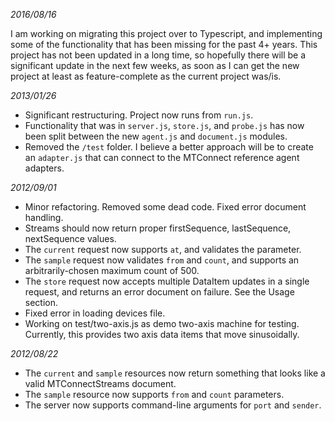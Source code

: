 
*2016/08/16*

I am working on migrating this project over to Typescript, and implementing some of the functionality that has been missing for the past 4+ years. This project has not been updated in a long time, so hopefully there will be a significant update in the next few weeks, as soon as I can get the new project at least as feature-complete as the current project was/is.

*2013/01/26*

* Significant restructuring. Project now runs from `run.js`. 
* Functionality that was in `server.js`, `store.js`, and `probe.js` has now been split between the new `agent.js` and `document.js` modules.
* Removed the `/test` folder. I believe a better approach will be to create an `adapter.js` that can connect to the MTConnect reference agent adapters.

*2012/09/01*

* Minor refactoring. Removed some dead code. Fixed error document handling.
* Streams should now return proper firstSequence, lastSequence, nextSequence values.
* The `current` request now supports `at`, and validates the parameter.
* The `sample` request now validates `from` and `count`, and supports an arbitrarily-chosen maximum count of 500.
* The `store` request now accepts multiple DataItem updates in a single request, and returns an error document on failure. See the Usage section.
* Fixed error in loading devices file. 
* Working on test/two-axis.js as demo two-axis machine for testing. Currently, this provides two axis data items that move sinusoidally.

*2012/08/22*

* The `current` and `sample` resources now return something that looks like a valid MTConnectStreams document.
* The `sample` resource now supports `from` and `count` parameters.
* The server now supports command-line arguments for `port` and `sender`.
